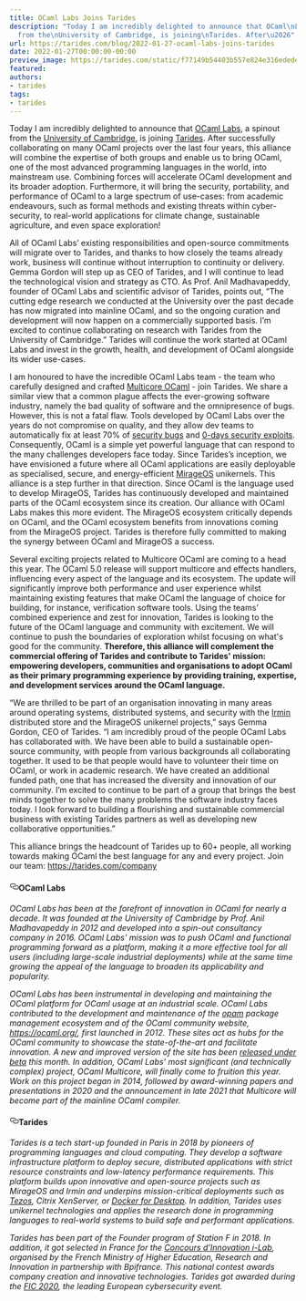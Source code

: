 ```yaml
---
title: OCaml Labs Joins Tarides
description: "Today I am incredibly delighted to announce that OCaml\nLabs, a spinout
  from the\nUniversity of Cambridge, is joining\nTarides. After\u2026"
url: https://tarides.com/blog/2022-01-27-ocaml-labs-joins-tarides
date: 2022-01-27T00:00:00-00:00
preview_image: https://tarides.com/static/f77149b54403b557e824e316edede0d7/a1920/cambridge.jpg
featured:
authors:
- tarides
tags:
- tarides
---
```


<p>Today I am incredibly delighted to announce that <a href="https://anil.recoil.org/projects/ocamllabs">OCaml
Labs</a>, a spinout from the
<a href="http://www.cl.cam.ac.uk/">University of Cambridge</a>, is joining
<a href="https://tarides.com/">Tarides</a>. After successfully collaborating on
many OCaml projects over the last four years, this alliance will
combine the expertise of both groups and enable us to bring OCaml, one
of the most advanced programming languages in the world, into
mainstream use. Combining forces will accelerate OCaml development and
its broader adoption. Furthermore, it will bring the security,
portability, and performance of OCaml to a large spectrum of
use-cases: from academic endeavours, such as formal methods and
existing threats within cyber-security, to real-world applications for
climate change, sustainable agriculture, and even space exploration!</p>
<p>All of OCaml Labs&rsquo; existing responsibilities and open-source
commitments will migrate over to Tarides, and thanks to how closely
the teams already work, business will continue without interruption to
continuity or delivery. Gemma Gordon will step up as CEO of Tarides,
and I will continue to lead the technological vision and strategy as
CTO. As Prof. Anil Madhavapeddy, founder of OCaml Labs and scientific
advisor of Tarides, points out, &ldquo;The cutting edge research we
conducted at the University over the past decade has now migrated into
mainline OCaml, and so the ongoing curation and development will now
happen on a commercially supported basis. I&rsquo;m excited to continue
collaborating on research with Tarides from the University of
Cambridge.&rdquo; Tarides will continue the work started at OCaml Labs and
invest in the growth, health, and development of OCaml alongside its
wider use-cases.</p>
<p>I am honoured to have the incredible OCaml Labs team - the team who
carefully designed and crafted <a href="https://discuss.ocaml.org/tag/multicore-monthly">Multicore OCaml</a> - join Tarides. We
share a similar view that a common plague affects the ever-growing
software industry, namely the bad quality of software and the
omnipresence of bugs. However, this is not a fatal flaw. Tools
developed by OCaml Labs over the years do not compromise on quality,
and they allow dev teams to automatically fix at least 70% of
<a href="https://msrc-blog.microsoft.com/2019/07/18/we-need-a-safer-systems-programming-language/">security
bugs</a>
and <a href="https://googleprojectzero.blogspot.com/p/0day.html">0-days security
exploits</a>. Consequently,
OCaml is a simple yet powerful language that can respond to the many
challenges developers face today. Since Tarides&rsquo;s inception, we have
envisioned a future where all OCaml applications are easily deployable
as specialised, secure, and energy-efficient
<a href="https://mirage.io">MirageOS</a> unikernels. This alliance is a step
further in that direction. Since OCaml is the language used to develop
MirageOS, Tarides has continuously developed and maintained parts of
the OCaml ecosystem since its creation. Our alliance with OCaml Labs
makes this more evident. The MirageOS ecosystem critically depends on
OCaml, and the OCaml ecosystem benefits from innovations coming from
the MirageOS project. Tarides is therefore fully committed to making
the synergy between OCaml and MirageOS a success.</p>
<p>Several exciting projects related to Multicore OCaml are coming to a
head this year. The OCaml 5.0 release will support multicore and
effects handlers, influencing every aspect of the language and its
ecosystem. The update will significantly improve both performance and
user experience whilst maintaining existing features that make OCaml
the language of choice for building, for instance, verification
software tools. Using the teams&rsquo; combined experience and zest for
innovation, Tarides is looking to the future of the OCaml language and
community with excitement. We will continue to push the boundaries of
exploration whilst focusing on what's good for the
community. <strong>Therefore, this alliance will complement the commercial
offering of Tarides and contribute to Tarides' mission: empowering
developers, communities and organisations to adopt OCaml as their
primary programming experience by providing training, expertise, and
development services around the OCaml language.</strong></p>
<p>&ldquo;We are thrilled to be part of an organisation innovating in many
areas around operating systems, distributed systems, and security with
the <a href="https://irmin.org">Irmin</a> distributed store and the MirageOS
unikernel projects,&rdquo; says Gemma Gordon, CEO of Tarides. &ldquo;I am
incredibly proud of the people OCaml Labs has collaborated with. We
have been able to build a sustainable open-source community, with
people from various backgrounds all collaborating together. It used to
be that people would have to volunteer their time on OCaml, or work in
academic research. We have created an additional funded path, one that
has increased the diversity and innovation of our community. I&rsquo;m
excited to continue to be part of a group that brings the best minds
together to solve the many problems the software industry faces
today. I look forward to building a flourishing and sustainable
commercial business with existing Tarides partners as well as
developing new collaborative opportunities.&rdquo;</p>
<p>This alliance brings the headcount of Tarides up to 60+ people, all
working towards making OCaml the best language for any and every
project. Join our team: <a href="https://tarides.com/company">https://tarides.com/company</a></p>
<h4 style="position:relative;"><a href="https://tarides.com/feed.xml#ocaml-labs" aria-label="ocaml labs permalink" class="anchor before"><svg aria-hidden="true" focusable="false" height="16" version="1.1" viewbox="0 0 16 16" width="16"><path fill-rule="evenodd" d="M4 9h1v1H4c-1.5 0-3-1.69-3-3.5S2.55 3 4 3h4c1.45 0 3 1.69 3 3.5 0 1.41-.91 2.72-2 3.25V8.59c.58-.45 1-1.27 1-2.09C10 5.22 8.98 4 8 4H4c-.98 0-2 1.22-2 2.5S3 9 4 9zm9-3h-1v1h1c1 0 2 1.22 2 2.5S13.98 12 13 12H9c-.98 0-2-1.22-2-2.5 0-.83.42-1.64 1-2.09V6.25c-1.09.53-2 1.84-2 3.25C6 11.31 7.55 13 9 13h4c1.45 0 3-1.69 3-3.5S14.5 6 13 6z"></path></svg></a>OCaml Labs</h4>
<p><em>OCaml Labs has been at the forefront of innovation in OCaml for
nearly a decade. It was founded at the University of Cambridge by
Prof. Anil Madhavapeddy in 2012 and developed into a spin-out
consultancy company in 2016. OCaml Labs' mission was to push OCaml and
functional programming forward as a platform, making it a more
effective tool for all users (including large-scale industrial
deployments) while at the same time growing the appeal of the language
to broaden its applicability and popularity.</em></p>
<p><em>OCaml Labs has been instrumental in developing and maintaining the
OCaml platform for OCaml usage at an industrial scale. OCaml Labs
contributed to the development and maintenance of the
<a href="https://opam.ocaml.org/">opam</a> package management
ecosystem and of the OCaml community website, <a href="https://ocaml.org/">https://ocaml.org/</a>,
first launched in 2012. These sites act as hubs for the OCaml community
to showcase the state-of-the-art and facilitate innovation. A new and
improved version of the site has been <a href="https://v3.ocaml.org/">released under
beta</a> this month. In addition, OCaml Labs' most
significant (and technically complex) project, OCaml Multicore, will
finally come to fruition this year. Work on this project began in
2014, followed by award-winning papers and presentations in 2020 and
the announcement in late 2021 that Multicore will become part of the
mainline OCaml compiler.</em></p>
<h4 style="position:relative;"><a href="https://tarides.com/feed.xml#tarides" aria-label="tarides permalink" class="anchor before"><svg aria-hidden="true" focusable="false" height="16" version="1.1" viewbox="0 0 16 16" width="16"><path fill-rule="evenodd" d="M4 9h1v1H4c-1.5 0-3-1.69-3-3.5S2.55 3 4 3h4c1.45 0 3 1.69 3 3.5 0 1.41-.91 2.72-2 3.25V8.59c.58-.45 1-1.27 1-2.09C10 5.22 8.98 4 8 4H4c-.98 0-2 1.22-2 2.5S3 9 4 9zm9-3h-1v1h1c1 0 2 1.22 2 2.5S13.98 12 13 12H9c-.98 0-2-1.22-2-2.5 0-.83.42-1.64 1-2.09V6.25c-1.09.53-2 1.84-2 3.25C6 11.31 7.55 13 9 13h4c1.45 0 3-1.69 3-3.5S14.5 6 13 6z"></path></svg></a>Tarides</h4>
<p><em>Tarides is a tech start-up founded in Paris in 2018 by pioneers of
programming languages and cloud computing. They develop a software
infrastructure platform to deploy secure, distributed applications
with strict resource constraints and low-latency performance
requirements. This platform builds upon innovative and open-source
projects such as MirageOS and Irmin and underpins mission-critical
deployments such as
<a href="https://tarides.com/blog/2021-03-04-florence-and-beyond-the-future-of-tezos-storage">Tezos</a>,
Citrix XenServer, or <a href="https://www.docker.com/blog/how-docker-desktop-networking-works-under-the-hood/">Docker for
Desktop</a>. In
addition, Tarides uses unikernel technologies and applies the research
done in programming languages to real-world systems to build safe and
performant applications.</em></p>
<p><em>Tarides has been part of the Founder program of Station F in 2018. In
addition, it got selected in France for the <a href="https://tarides.com/blog/2019-07-05-i-lab-2019">Concours d&rsquo;Innovation
i-Lab</a>, organised by
the French Ministry of Higher Education, Research and Innovation in
partnership with Bpifrance. This national contest awards company
creation and innovative technologies. Tarides got awarded during the
<a href="https://tarides.com/blog/2019-12-11-tarides-wins-the-fic-2020-startup-award">FIC
2020</a>,
the leading European cybersecurity event.</em></p>
